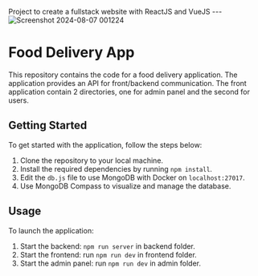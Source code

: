Project to create a fullstack website with ReactJS and VueJS
---![Screenshot 2024-08-07 001224](https://github.com/user-attachments/assets/be5dc1aa-8a57-40d4-8210-3fca883515f3)

# Food Delivery App

This repository contains the code for a food delivery application. The application provides an API for front/backend communication.
The front application contain 2 directories, one for admin panel and the second for users.

## Getting Started

To get started with the application, follow the steps below:

1. Clone the repository to your local machine.
2. Install the required dependencies by running `npm install`.
3. Edit the `db.js` file to use MongoDB with Docker on `localhost:27017`.
4. Use MongoDB Compass to visualize and manage the database.

## Usage

To launch the application:
1. Start the backend: `npm run server` in backend folder.
2. Start the frontend: run `npm run dev` in frontend folder.
3. Start the admin panel: run `npm run dev` in admin folder.

